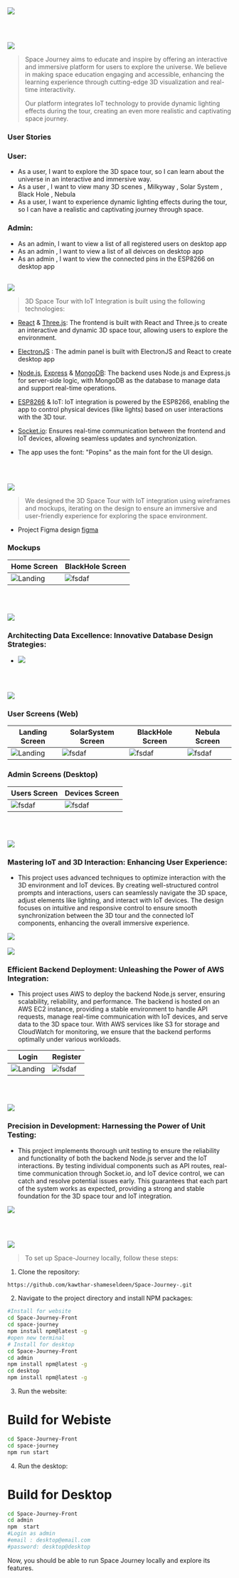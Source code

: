 <img src="./readme/title1.svg"/>

<br><br>

<!-- project philosophy -->
<img src="./readme/title2.svg"/>

> Space Journey aims to educate and inspire by offering an interactive and immersive platform for users to explore the universe. We believe in making space education engaging and accessible, enhancing the learning experience through cutting-edge 3D visualization and real-time interactivity.
>
> Our platform integrates IoT technology to provide dynamic lighting effects during the tour, creating an even more realistic and captivating space journey.

### User Stories

### User:

- As a user, I want to explore the 3D space tour, so I can learn about the universe in an interactive and immersive way.
- As a user , I want to view many 3D scenes , Milkyway , Solar System , Black Hole , Nebula
- As a user, I want to experience dynamic lighting effects during the tour, so I can have a realistic and captivating journey through space.

### Admin:

- As an admin, I want to view a list of all registered users on desktop app
- As an admin , I want to view a list of all deivces on desktop app
- As an admin , I want to view the connected pins in the ESP8266 on desktop app
  <br><br>

<!-- Tech stack -->
<img src="./readme/title3.svg"/>

> 3D Space Tour with IoT Integration is built using the following technologies:

- [React](https://react.dev/) & [Three.js](https://threejs.org/): The frontend is built with React and Three.js to create an interactive and dynamic 3D space tour, allowing users to explore the environment.

- [ElectronJS](https://www.electronjs.org/) : The admin panel is built with ElectronJS and React to create desktop app

- [Node.js](https://nodejs.org/en), [Express](https://expressjs.com/) & [MongoDB](https://www.mongodb.com/docs/): The backend uses Node.js and Express.js for server-side logic, with MongoDB as the database to manage data and support real-time operations.

- [ESP8266](https://arduino-esp8266.readthedocs.io/en/latest/) & IoT: IoT integration is powered by the ESP8266, enabling the app to control physical devices (like lights) based on user interactions with the 3D tour.

- [Socket.io](https://socket.io/): Ensures real-time communication between the frontend and IoT devices, allowing seamless updates and synchronization.

- The app uses the font: "Popins" as the main font for the UI design.

<br><br>

<!-- UI UX -->
<img src="./readme/title4.svg"/>

> We designed the 3D Space Tour with IoT integration using wireframes and mockups, iterating on the design to ensure an immersive and user-friendly experience for exploring the space environment.

- Project Figma design [figma](https://www.figma.com/design/x3ik1gHkx6FZ9RbfEOqSrH/Space-Journey?node-id=0-1&t=3nPedjzeBdMIpC4X-1)

### Mockups

| Home Screen                               | BlackHole Screen                            |
| ----------------------------------------- | ------------------------------------------- |
| ![Landing](./readme/demo/HeroSection.png) | ![fsdaf](./readme/demo/BlackHoleScreen.png) |

<br><br>

<!-- Database Design -->
<img src="./readme/title5.svg"/>

### Architecting Data Excellence: Innovative Database Design Strategies:

- <img src="./readme/demo/ERD.png"/>

<br><br>

<!-- Implementation -->
<img src="./readme/title6.svg"/>

### User Screens (Web)

| Landing Screen                        | SolarSystem Screen                   | BlackHole Screen                       | Nebula Screen                          |
| ------------------------------------- | ------------------------------------ | ------------------------------------- | ------------------------------------- |
| ![Landing](./readme/demo/Landing.gif) | ![fsdaf](./readme/demo/SolarSys.gif) | ![fsdaf](./readme/demo/BlackHole.gif) | ![fsdaf](./readme/demo/Nebula.gif) |


### Admin Screens (Desktop)

| Users Screen  | Devices Screen |
| ---| ---| 
| ![fsdaf](./readme/demo/AllUsersDesktop.png) | ![fsdaf](./readme/demo/DevicesDesktop.png) | 


<br><br>

<!-- Prompt Engineering -->
<img src="./readme/title7.svg"/>

### Mastering IoT and 3D Interaction: Enhancing User Experience:

- This project uses advanced techniques to optimize interaction with the 3D environment and IoT devices. By creating well-structured control prompts and interactions, users can seamlessly navigate the 3D space, adjust elements like lighting, and interact with IoT devices. The design focuses on intuitive and responsive control to ensure smooth synchronization between the 3D tour and the connected IoT components, enhancing the overall immersive experience.
<img src="./readme/demo/IOT.png">
<br><br>

<!-- AWS Deployment -->
<img src="./readme/title8.svg"/>

### Efficient Backend Deployment: Unleashing the Power of AWS Integration:

- This project uses AWS to deploy the backend Node.js server, ensuring scalability, reliability, and performance. The backend is hosted on an AWS EC2 instance, providing a stable environment to handle API requests, manage real-time communication with IoT devices, and serve data to the 3D space tour. With AWS services like S3 for storage and CloudWatch for monitoring, we ensure that the backend performs optimally under various workloads.

| Login                            | Register                            |
| ----------------------------------------- | ------------------------------------------- |
| ![Landing](./readme/demo/LoginAWS.png) | ![fsdaf](./readme/demo/RegisterAWS.png) |
<br><br>

<!-- Unit Testing -->
<img src="./readme/title9.svg"/>

### Precision in Development: Harnessing the Power of Unit Testing:

- This project implements thorough unit testing to ensure the reliability and functionality of both the backend Node.js server and the IoT interactions. By testing individual components such as API routes, real-time communication through Socket.io, and IoT device control, we can catch and resolve potential issues early. This guarantees that each part of the system works as expected, providing a strong and stable foundation for the 3D space tour and IoT integration.
<img src="./readme/demo/unitTesting.png">

<br><br>

<!-- How to run -->
<img src="./readme/title10.svg"/>

> To set up Space-Journey locally, follow these steps:

1. Clone the repository:

```sh
https://github.com/kawthar-shameseldeen/Space-Journey-.git
```

2. Navigate to the project directory and install NPM packages:

```sh
#Install for website
cd Space-Journey-Front
cd space-journey
npm install npm@latest -g
#open new terminal
# Install for desktop
cd Space-Journey-Front
cd admin
npm install npm@latest -g
cd desktop
npm install npm@latest -g
```

3. Run the website:

# Build for Webiste

```sh
cd Space-Journey-Front
cd space-journey
npm run start
```

4. Run the desktop:

# Build for Desktop

```sh
cd Space-Journey-Front
cd admin
npm  start
#Login as admin
#email : desktop@email.com
#password: desktop@desktop
```

Now, you should be able to run Space Journey locally and explore its features.
